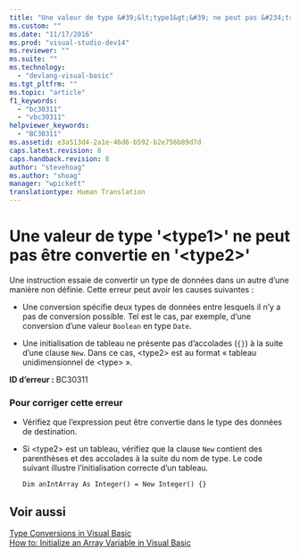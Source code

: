 ```yaml
---
title: "Une valeur de type &#39;&lt;type1&gt;&#39; ne peut pas &#234;tre convertie en &#39;&lt;type2&gt;&#39; | Microsoft Docs"
ms.custom: ""
ms.date: "11/17/2016"
ms.prod: "visual-studio-dev14"
ms.reviewer: ""
ms.suite: ""
ms.technology: 
  - "devlang-visual-basic"
ms.tgt_pltfrm: ""
ms.topic: "article"
f1_keywords: 
  - "bc30311"
  - "vbc30311"
helpviewer_keywords: 
  - "BC30311"
ms.assetid: e3a513d4-2a1e-46d6-b592-b2e756b89d7d
caps.latest.revision: 8
caps.handback.revision: 8
author: "stevehoag"
ms.author: "shoag"
manager: "wpickett"
translationtype: Human Translation
---
```

# Une valeur de type &#39;&lt;type1&gt;&#39; ne peut pas &#234;tre convertie en &#39;&lt;type2&gt;&#39;
Une instruction essaie de convertir un type de données dans un autre d’une manière non définie. Cette erreur peut avoir les causes suivantes :  
  
-   Une conversion spécifie deux types de données entre lesquels il n’y a pas de conversion possible. Tel est le cas, par exemple, d’une conversion d’une valeur `Boolean` en type `Date`.  
  
-   Une initialisation de tableau ne présente pas d’accolades \(`{}`\) à la suite d’une clause `New`. Dans ce cas, \<type2\> est au format « tableau unidimensionnel de \<type\> ».  
  
 **ID d’erreur :** BC30311  
  
### Pour corriger cette erreur  
  
-   Vérifiez que l’expression peut être convertie dans le type des données de destination.  
  
-   Si \<type2\> est un tableau, vérifiez que la clause `New` contient des parenthèses et des accolades à la suite du nom de type. Le code suivant illustre l’initialisation correcte d’un tableau.  
  
    ```  
    Dim anIntArray As Integer() = New Integer() {}  
    ```  
  
## Voir aussi  
 [Type Conversions in Visual Basic](../../visual-basic/programming-guide/language-features/data-types/type-conversions.md)   
 [How to: Initialize an Array Variable in Visual Basic](../../visual-basic/programming-guide/language-features/arrays/how-to-initialize-an-array-variable.md)